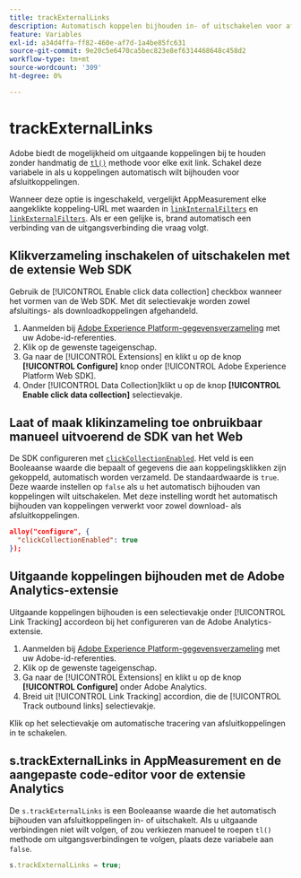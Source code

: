 ```yaml
---
title: trackExternalLinks
description: Automatisch koppelen bijhouden in- of uitschakelen voor afsluitkoppelingen.
feature: Variables
exl-id: a34d4ffa-ff82-460e-af7d-1a4be85fc631
source-git-commit: 9e20c5e6470ca5bec823e8ef6314468648c458d2
workflow-type: tm+mt
source-wordcount: '309'
ht-degree: 0%

---
```


# trackExternalLinks

Adobe biedt de mogelijkheid om uitgaande koppelingen bij te houden zonder handmatig de [`tl()`](../functions/tl-method.md) methode voor elke exit link. Schakel deze variabele in als u koppelingen automatisch wilt bijhouden voor afsluitkoppelingen.

Wanneer deze optie is ingeschakeld, vergelijkt AppMeasurement elke aangeklikte koppeling-URL met waarden in [`linkInternalFilters`](linkinternalfilters.md) en [`linkExternalFilters`](linkexternalfilters.md). Als er een gelijke is, brand automatisch een verbinding van de uitgangsverbinding die vraag volgt.

## Klikverzameling inschakelen of uitschakelen met de extensie Web SDK

Gebruik de [!UICONTROL Enable click data collection] checkbox wanneer het vormen van de Web SDK. Met dit selectievakje worden zowel afsluitings- als downloadkoppelingen afgehandeld.

1. Aanmelden bij [Adobe Experience Platform-gegevensverzameling](https://experience.adobe.com/data-collection) met uw Adobe-id-referenties.
1. Klik op de gewenste tageigenschap.
1. Ga naar de [!UICONTROL Extensions] en klikt u op de knop **[!UICONTROL Configure]** knop onder [!UICONTROL Adobe Experience Platform Web SDK].
1. Onder [!UICONTROL Data Collection]klikt u op de knop **[!UICONTROL Enable click data collection]** selectievakje.

## Laat of maak klikinzameling toe onbruikbaar manueel uitvoerend de SDK van het Web

De SDK configureren met [`clickCollectionEnabled`](https://experienceleague.adobe.com/docs/experience-platform/edge/fundamentals/configuring-the-sdk.html#clickCollectionEnabled). Het veld is een Booleaanse waarde die bepaalt of gegevens die aan koppelingsklikken zijn gekoppeld, automatisch worden verzameld. De standaardwaarde is `true`. Deze waarde instellen op `false` als u het automatisch bijhouden van koppelingen wilt uitschakelen. Met deze instelling wordt het automatisch bijhouden van koppelingen verwerkt voor zowel download- als afsluitkoppelingen.

```json
alloy("configure", {
  "clickCollectionEnabled": true
});
```

## Uitgaande koppelingen bijhouden met de Adobe Analytics-extensie

Uitgaande koppelingen bijhouden is een selectievakje onder [!UICONTROL Link Tracking] accordeon bij het configureren van de Adobe Analytics-extensie.

1. Aanmelden bij [Adobe Experience Platform-gegevensverzameling](https://experience.adobe.com/data-collection) met uw Adobe-id-referenties.
2. Klik op de gewenste tageigenschap.
3. Ga naar de [!UICONTROL Extensions] en klikt u op de knop **[!UICONTROL Configure]** onder Adobe Analytics.
4. Breid uit [!UICONTROL Link Tracking] accordion, die de [!UICONTROL Track outbound links] selectievakje.

Klik op het selectievakje om automatische tracering van afsluitkoppelingen in te schakelen.

## s.trackExternalLinks in AppMeasurement en de aangepaste code-editor voor de extensie Analytics

De `s.trackExternalLinks` is een Booleaanse waarde die het automatisch bijhouden van afsluitkoppelingen in- of uitschakelt. Als u uitgaande verbindingen niet wilt volgen, of zou verkiezen manueel te roepen `tl()` methode om uitgangsverbindingen te volgen, plaats deze variabele aan `false`.

```js
s.trackExternalLinks = true;
```

